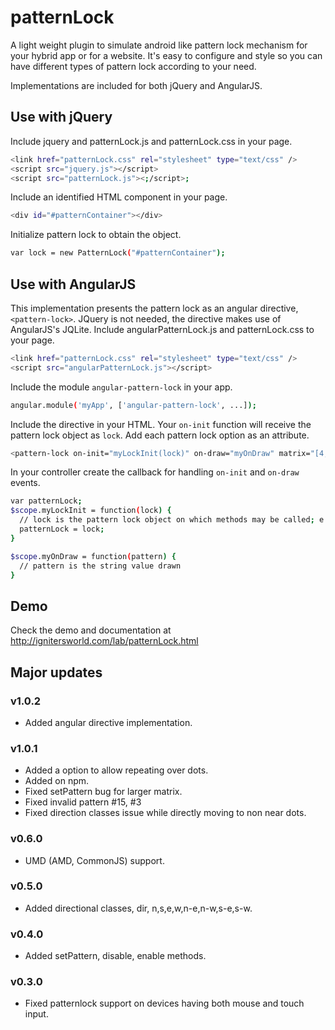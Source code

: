 patternLock
===========

A light weight plugin to simulate android like pattern lock mechanism for your hybrid app or for a website. It's easy to configure and style so you can have different types of pattern lock according to your need.

Implementations are included for both jQuery and AngularJS.

## Use with jQuery

Include jquery and patternLock.js and patternLock.css in your page.

```sh
<link href="patternLock.css" rel="stylesheet" type="text/css" />
<script src="jquery.js"></script>
<script src="patternLock.js"><;/script>;
```

Include an identified HTML component in your page.

```sh
<div id="#patternContainer"></div>
```

Initialize pattern lock to obtain the object.

```sh
var lock = new PatternLock("#patternContainer");
```

## Use with AngularJS

This implementation presents the pattern lock as an angular directive, `<pattern-lock>`. JQuery is not needed, the directive makes use of AngularJS's JQLite.
Include angularPatternLock.js and patternLock.css to your page.

```sh
<link href="patternLock.css" rel="stylesheet" type="text/css" />
<script src="angularPatternLock.js"></script>
```

Include the module `angular-pattern-lock` in your app.

```sh
angular.module('myApp', ['angular-pattern-lock', ...]);
```

Include the directive in your HTML. Your `on-init` function will receive the pattern lock object as `lock`. Add each pattern lock option as an attribute.

```sh
<pattern-lock on-init="myLockInit(lock)" on-draw="myOnDraw" matrix="[4,4]"></pattern-lock>
```

In your controller create the callback for handling `on-init` and `on-draw` events.

```sh
var patternLock;
$scope.myLockInit = function(lock) {
  // lock is the pattern lock object on which methods may be called; e.g., lock.disable()
  patternLock = lock;
}

$scope.myOnDraw = function(pattern) {
  // pattern is the string value drawn
}
```

## Demo

Check the demo and documentation at <a href="http://ignitersworld.com/lab/patternLock.html">http://ignitersworld.com/lab/patternLock.html</a>

## Major updates

### v1.0.2
- Added angular directive implementation.

### v1.0.1
- Added a option to allow repeating over dots.
- Added on npm.
- Fixed setPattern bug for larger matrix.
- Fixed invalid pattern #15, #3
- Fixed direction classes issue while directly moving to non near dots.

### v0.6.0
- UMD (AMD, CommonJS) support.

### v0.5.0
- Added directional classes, dir, n,s,e,w,n-e,n-w,s-e,s-w.

### v0.4.0
- Added setPattern, disable, enable methods.

### v0.3.0
- Fixed patternlock support on devices having both mouse and touch input.
